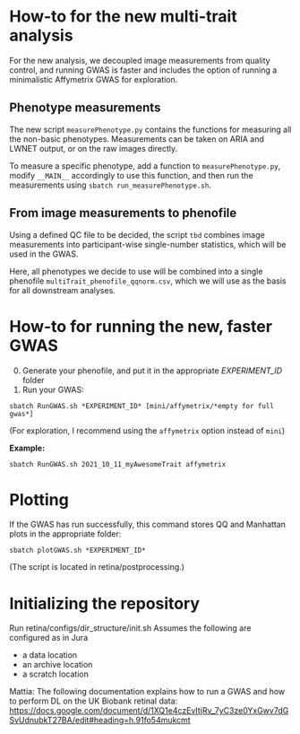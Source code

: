 # How-to for the new multi-trait analysis
For the new analysis, we decoupled image measurements from quality control, and running GWAS is faster and includes the option of running a minimalistic Affymetrix GWAS for exploration.

## Phenotype measurements
The new script `measurePhenotype.py` contains the functions for measuring all the non-basic phenotypes. Measurements can be taken on ARIA and LWNET output, or on the raw images directly.

To measure a specific phenotype, add a function to `measurePhenotype.py`, modify `__MAIN__` accordingly to use this function, and then run the measurements using `sbatch run_measurePhenotype.sh`.

## From image measurements to phenofile
Using a defined QC file to be decided, the script `tbd` combines image measurements into participant-wise single-number statistics, which will be used in the GWAS.

Here, all phenotypes we decide to use will be combined into a single phenofile `multiTrait_phenofile_qqnorm.csv`, which we will use as the basis for all downstream analyses.

# How-to for running the new, faster GWAS
0) Generate your phenofile, and put it in the appropriate *EXPERIMENT_ID* folder
1) Run your GWAS:

`sbatch RunGWAS.sh *EXPERIMENT_ID* [mini/affymetrix/*empty for full gwas*]`

(For exploration, I recommend using the `affymetrix` option instead of `mini`)

**Example:**

`sbatch RunGWAS.sh 2021_10_11_myAwesomeTrait affymetrix`

# Plotting
If the GWAS has run successfully, this command stores QQ and Manhattan plots in the appropriate folder:

`sbatch plotGWAS.sh *EXPERIMENT_ID*`

(The script is located in retina/postprocessing.)

# Initializing the repository

Run retina/configs/dir_structure/init.sh
  Assumes the following are configured as in Jura
  - a data location
  - an archive location
  - a scratch location

Mattia: The following documentation explains how to run a GWAS and how to perform DL on the UK Biobank retinal data:
https://docs.google.com/document/d/1XQ1e4czEvItjRv_7yC3ze0YxGwv7dGSvUdnubkT27BA/edit#heading=h.91fo54mukcmt
